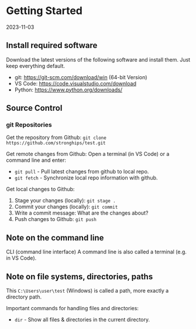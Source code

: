 # Getting Started
2023-11-03

## Install required software
Download the latest versions of the following software and install them.
Just keep everything default.

- git: https://git-scm.com/download/win (64-bit Version)
- VS Code: https://code.visualstudio.com/download
- Python: https://www.python.org/downloads/

## Source Control
### git Repositories

Get the repository from Github: `git clone https://github.com/stronghips/test.git`

Get remote changes from Github:
Open a terminal (in VS Code) or a command line and enter:
- `git pull` - Pull latest changes from github to local repo.
- `git fetch` - Synchronize local repo information with github.

Get local changes to Github:
1. Stage your changes (locally): `git stage .`
2. Commit your changes (locally): `git commit`
3. Write a commit message: What are the changes about?
4. Push changes to Github: `git push`

## Note on the command line
CLI (command line interface)
A command line is also called a terminal (e.g. in VS Code).

## Note on file systems, directories, paths
This `C:\Users\user\test` (Windows) is called a path, more exactly a directory path.

Important commands for handling files and directories:
- `dir`  - Show all files & directories in the current directory.

